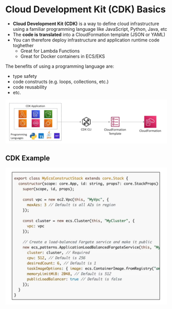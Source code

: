 # Cloud Development Kit (CDK) Basics

- **Cloud Development Kit (CDK)** is a way to define cloud infrastructure using a familiar programming language like JavaScript, Python, Java, etc
- The **code is translated** into a CloudFormation template (JSON or YAML)
- You can therefore deploy infrastructure and application runtime code toghether
    - Great for Lambda Functions
    - Great for Docker containers in ECS/EKS

The benefits of using a programming language are:
- type safety
- code constructs (e.g. loops, collections, etc.)
- code reusability
- etc.

![CDK application](../../images/deploy/cdk_application.png)

## CDK Example

![CDK Example](../../images/deploy/cdk_example.png)
